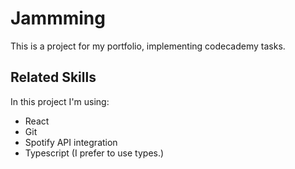 # Jammming
This is a project for my portfolio, implementing codecademy tasks.

## Related Skills
In this project I'm using:
- React
- Git
- Spotify API integration
- Typescript (I prefer to use types.)


